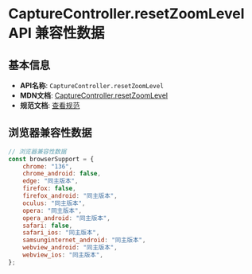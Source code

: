 # CaptureController.resetZoomLevel API 兼容性数据

## 基本信息

- **API名称**: `CaptureController.resetZoomLevel`
- **MDN文档**: [CaptureController.resetZoomLevel](https://developer.mozilla.org/docs/Web/API/CaptureController/resetZoomLevel)
- **规范文档**: [查看规范](https://w3c.github.io/mediacapture-surface-control/#dom-capturecontroller-resetzoomlevel)

## 浏览器兼容性数据

```javascript
// 浏览器兼容性数据
const browserSupport = {
    chrome: "136",
    chrome_android: false,
    edge: "同主版本",
    firefox: false,
    firefox_android: "同主版本",
    oculus: "同主版本",
    opera: "同主版本",
    opera_android: "同主版本",
    safari: false,
    safari_ios: "同主版本",
    samsunginternet_android: "同主版本",
    webview_android: "同主版本",
    webview_ios: "同主版本",
};

```

